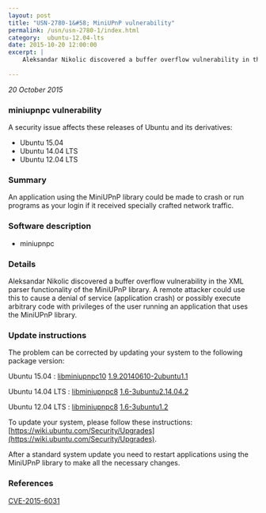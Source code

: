 ```yaml
---
layout: post
title: "USN-2780-1&#58; MiniUPnP vulnerability"
permalink: /usn/usn-2780-1/index.html
category:  ubuntu-12.04-lts
date: 2015-10-20 12:00:00
excerpt: |
    Aleksandar Nikolic discovered a buffer overflow vulnerability in the XML parser functionality of the MiniUPnP library. A remote attacker could use this to cause a denial of service (application crash) or possibly execute arbitrary code with privileges of the user running an application that uses the MiniUPnP library. 
    
--- 
```

 
 

*20 October 2015*

### miniupnpc vulnerability

A security issue affects these releases of Ubuntu and its derivatives:

* Ubuntu 15.04
* Ubuntu 14.04 LTS
* Ubuntu 12.04 LTS

### Summary

An application using the MiniUPnP library could be made to crash or run programs as your login if it received specially crafted network
traffic.

### Software description

* miniupnpc 

### Details

Aleksandar Nikolic discovered a buffer overflow vulnerability in the XML parser functionality of the MiniUPnP library. A remote attacker could use this to cause a denial of service (application crash) or possibly execute arbitrary code with privileges of the user running an application that uses the MiniUPnP library. 

### Update instructions

The problem can be corrected by updating your system to the following package version:

Ubuntu 15.04
 : [libminiupnpc10](https://launchpad.net/ubuntu/+source/miniupnpc) <span> [1.9.20140610-2ubuntu1.1](https://launchpad.net/ubuntu/+source/miniupnpc/1.9.20140610-2ubuntu1.1) </span> 

Ubuntu 14.04 LTS
 : [libminiupnpc8](https://launchpad.net/ubuntu/+source/miniupnpc) <span> [1.6-3ubuntu2.14.04.2](https://launchpad.net/ubuntu/+source/miniupnpc/1.6-3ubuntu2.14.04.2) </span> 

Ubuntu 12.04 LTS
 : [libminiupnpc8](https://launchpad.net/ubuntu/+source/miniupnpc) <span> [1.6-3ubuntu1.2](https://launchpad.net/ubuntu/+source/miniupnpc/1.6-3ubuntu1.2) </span> 

To update your system, please follow these instructions: [https://wiki.ubuntu.com/Security/Upgrades](https://wiki.ubuntu.com/Security/Upgrades).

After a standard system update you need to restart applications using the MiniUPnP library to make all the necessary changes. 

### References

 
 [CVE-2015-6031](http://people.ubuntu.com/~ubuntu-security/cve/CVE-2015-6031)
 

